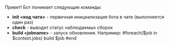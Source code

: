 Привет! Бот понимает следующие команды:
- **init &lt;код чата&gt;** - первичная инициализация бота в чате (выполняется один раз)
- **check** - выводит статус наблюдаемых сборок
- **build &lt;jobname&gt;** - запуск обновления. Например:
    #foreach($job in $context.jobs)
    build $job
    #end